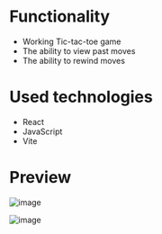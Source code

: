 # Functionality
- Working Tic-tac-toe game
- The ability to view past moves
- The ability to rewind moves

# Used technologies
-  React
-  JavaScript
-  Vite

# Preview
![image](https://github.com/user-attachments/assets/6a3c5c1e-c2db-4584-b752-33b617879ca8)

![image](https://github.com/user-attachments/assets/f9108701-8283-41c5-9606-ef354a5ecc6a)

